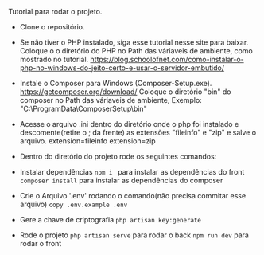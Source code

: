 Tutorial para rodar o projeto.

* Clone o repositório.

* Se não tiver o PHP instalado, siga esse tutorial nesse site para baixar.
Coloque o o diretório do PHP no Path das váriaveis de ambiente, como mostrado no tutorial.
https://blog.schoolofnet.com/como-instalar-o-php-no-windows-do-jeito-certo-e-usar-o-servidor-embutido/

* Instale o Composer para Windows (Composer-Setup.exe).
https://getcomposer.org/download/
Coloque o diretório "bin" do composer no Path das váriaveis de ambiente, Exemplo: "C:\ProgramData\ComposerSetup\bin"

* Acesse o arquivo .ini dentro do diretório onde o php foi instalado e descomente(retire o ; da frente) as extensões "fileinfo" e "zip" e salve o arquivo.
extension=fileinfo
extension=zip

* Dentro do diretório do projeto rode os seguintes comandos:

* Instalar dependências
`npm i ` para instalar as dependências do front
`composer install` para instalar as dependências do composer

* Crie o Arquivo '.env' rodando o comando(não precisa commitar esse arquivo)
  `copy .env.example .env`

* Gere a chave de criptografia
`php artisan key:generate`

* Rode o projeto
`php artisan serve` para rodar o back
`npm run dev` para rodar o front
